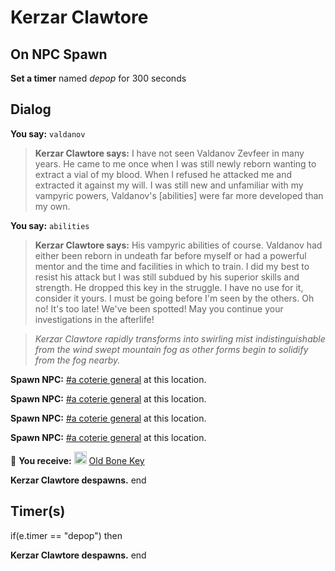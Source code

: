 # Kerzar Clawtore


## On NPC Spawn

**Set a timer** named *depop* for 300 seconds


## Dialog

**You say:** `valdanov`



>**Kerzar Clawtore says:** I have not seen Valdanov Zevfeer in many years. He came to me once when I was still newly reborn wanting to extract a vial of my blood.  When I refused he attacked me and extracted it against my will. I was still new and unfamiliar with my vampyric powers, Valdanov's [abilities] were far more developed than my own.

**You say:** `abilities`



>**Kerzar Clawtore says:** His vampyric abilities of course. Valdanov had either been reborn in undeath far before myself or had a powerful mentor and the time and facilities in which to train. I did my best to resist his attack but I was still subdued by his superior skills and strength. He dropped this key in the struggle. I have no use for it, consider it yours. I must be going before I'm seen by the others. Oh no! It's too late! We've been spotted! May you continue your investigations in the afterlife!


>*Kerzar Clawtore   rapidly transforms into swirling mist indistinguishable from the wind swept mountain fog as other forms begin to solidify from the fog nearby.*


**Spawn NPC:**  [\#a coterie general](/npc/172185) at this location.


**Spawn NPC:**  [\#a coterie general](/npc/172185) at this location.


**Spawn NPC:**  [\#a coterie general](/npc/172185) at this location.


**Spawn NPC:**  [\#a coterie general](/npc/172185) at this location.


 &#127873; **You receive:**  <img style="background:url(/static/icons/blank_slot.gif);width:20px;height:20px;" src="/static/icons/item_1078.png" alt="" /> <a
                                href="/item/31758" data-url="31758" class="tooltip-link link">Old Bone Key</a> 

 


**Kerzar Clawtore despawns.**
end



## Timer(s)

if(e.timer == "depop") then


**Kerzar Clawtore despawns.**
end

